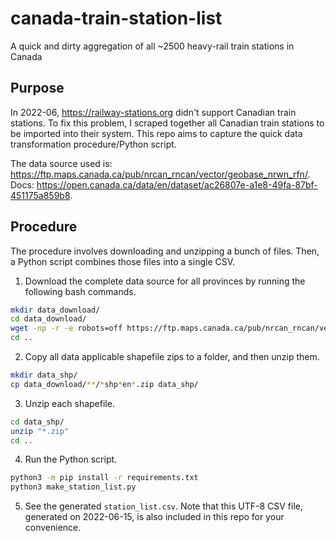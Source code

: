 # canada-train-station-list
A quick and dirty aggregation of all ~2500 heavy-rail train stations in Canada

## Purpose
In 2022-06, https://railway-stations.org didn't support Canadian train stations. To fix this problem, I scraped together all Canadian train stations to be imported into their system. This repo aims to capture the quick data transformation procedure/Python script.

The data source used is: https://ftp.maps.canada.ca/pub/nrcan_rncan/vector/geobase_nrwn_rfn/. Docs: https://open.canada.ca/data/en/dataset/ac26807e-a1e8-49fa-87bf-451175a859b8.

## Procedure
The procedure involves downloading and unzipping a bunch of files. Then, a Python script combines those files into a single CSV.

1. Download the complete data source for all provinces by running the following bash commands.
```bash
mkdir data_download/
cd data_download/
wget -np -r -e robots=off https://ftp.maps.canada.ca/pub/nrcan_rncan/vector/geobase_nrwn_rfn/
cd ..
```

2. Copy all data applicable shapefile zips to a folder, and then unzip them.
```bash
mkdir data_shp/
cp data_download/**/*shp*en*.zip data_shp/
```

3. Unzip each shapefile.
```bash
cd data_shp/
unzip "*.zip"
cd ..
```

4. Run the Python script.
```bash
python3 -m pip install -r requirements.txt
python3 make_station_list.py
```

5. See the generated `station_list.csv`. Note that this UTF-8 CSV file, generated on 2022-06-15, is also included in this repo for your convenience.
